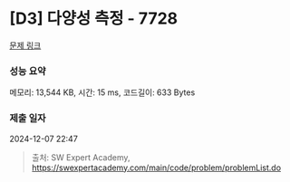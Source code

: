 # [D3] 다양성 측정 - 7728 

[문제 링크](https://swexpertacademy.com/main/code/problem/problemDetail.do?contestProbId=AWq40NEKLyADFARG) 

### 성능 요약

메모리: 13,544 KB, 시간: 15 ms, 코드길이: 633 Bytes

### 제출 일자

2024-12-07 22:47



> 출처: SW Expert Academy, https://swexpertacademy.com/main/code/problem/problemList.do